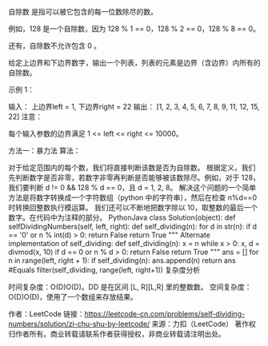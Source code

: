 自除数 是指可以被它包含的每一位数除尽的数。

例如，128 是一个自除数，因为 128 % 1 == 0，128 % 2 == 0，128 % 8 == 0。

还有，自除数不允许包含 0 。

给定上边界和下边界数字，输出一个列表，列表的元素是边界（含边界）内所有的自除数。

示例 1：

输入： 
上边界left = 1, 下边界right = 22
输出： [1, 2, 3, 4, 5, 6, 7, 8, 9, 11, 12, 15, 22]
注意：

每个输入参数的边界满足 1 <= left <= right <= 10000。


方法一：暴力法
算法：

对于给定范围内的每个数，我们将直接判断该数是否为自除数。
根据定义，我们先判断数字是否非零，若数字非零再判断是否能够被该数除尽。例如，对于 128，我们要判断 d != 0 && 128 % d == 0，且 d = 1, 2, 8。
解决这个问题的一个简单方法是将数字转换成一个字符数组（python 中的字符串），然后在检查 n%d==0 时转换回整数执行模运算。
我们还可以不断地把数字除以 10，取整数的最后一个数字。在代码中为注释的部分。
PythonJava
class Solution(object):
    def selfDividingNumbers(self, left, right):
        def self_dividing(n):
            for d in str(n):
                if d == '0' or n % int(d) > 0:
                    return False
            return True
        """
        Alternate implementation of self_dividing:
        def self_dividing(n):
            x = n
            while x > 0:
                x, d = divmod(x, 10)
                if d == 0 or n % d > 0:
                    return False
            return True
        """
        ans = []
        for n in range(left, right + 1):
            if self_dividing(n):
                ans.append(n)
        return ans #Equals filter(self_dividing, range(left, right+1))
复杂度分析

时间复杂度：O(D)O(D)。DD 是在区间 [L, R][L,R] 里的整数数。
空间复杂度：O(D)O(D)，使用了一个数组来存放结果。

作者：LeetCode
链接：https://leetcode-cn.com/problems/self-dividing-numbers/solution/zi-chu-shu-by-leetcode/
来源：力扣（LeetCode）
著作权归作者所有。商业转载请联系作者获得授权，非商业转载请注明出处。